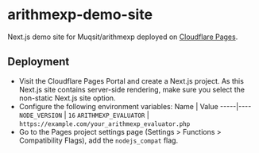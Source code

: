 # arithmexp-demo-site
Next.js demo site for Muqsit/arithmexp deployed on [Cloudflare Pages](https://pages.cloudflare.com/).

## Deployment
- Visit the Cloudflare Pages Portal and create a Next.js project. As this Next.js site contains server-side rendering, make sure you select the non-static Next.js site option.
- Configure the following environment variables:
  Name | Value
  -----|----
  `NODE_VERSION` | `16`
  `ARITHMEXP_EVALUATOR` | `https://example.com/your_arithmexp_evaluator.php`
- Go to the Pages project settings page (Settings > Functions > Compatibility Flags), add the `nodejs_compat` flag.
